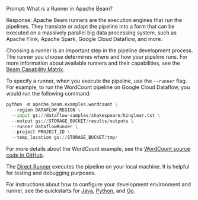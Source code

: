 Prompt:
What is a Runner in Apache Beam?

Response:
Apache Beam runners are the execution engines that run the pipelines. They translate or adapt the pipeline into a form that can be executed on a massively parallel big data processing system, such as Apache Flink, Apache Spark, Google Cloud Dataflow, and more.

Choosing a runner is an important step in the pipeline development process. The runner you choose determines where and how your pipeline runs. For more information about available runners and their capabilities, see the [Beam Capability Matrix](https://beam.apache.org/documentation/runners/capability-matrix/).

To specify a runner, when you execute the pipeline, use the `--runner` flag. For example, to run the WordCount pipeline on Google Cloud Dataflow, you would run the following command:

```python
python -m apache_beam.examples.wordcount \
  --region DATAFLOW_REGION \
  --input gs://dataflow-samples/shakespeare/kinglear.txt \
  --output gs://STORAGE_BUCKET/results/outputs \
  --runner DataflowRunner \
  --project PROJECT_ID \
  --temp_location gs://STORAGE_BUCKET/tmp/
  ```

For more details about the WordCount example, see the [WordCount source code in GitHub](https://github.com/apache/beam/blob/master/sdks/python/apache_beam/examples/wordcount.py).

The [Direct Runner](https://beam.apache.org/documentation/runners/direct/) executes the pipeline on your local machine. It is helpful for testing and debugging purposes.

For instructions about how to configure your development environment and runner, see the quickstarts for [Java](https://beam.apache.org/get-started/quickstart-java), [Python](https://beam.apache.org/get-started/quickstart-py), and [Go](https://beam.apache.org/get-started/quickstart-go).
